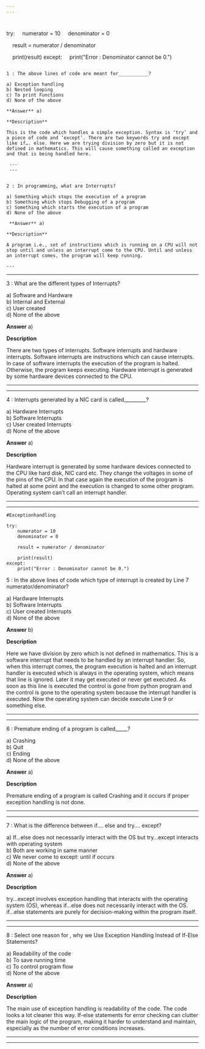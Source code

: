 ```yaml
---
---


```
#
#
try:
    numerator = 10
    denominator = 0

    result = numerator / denominator

    print(result)
except:
    print("Error : Denominator cannot be 0.")
```

1 : The above lines of code are meant for___________?  

a) Exception handling   
b) Nested looping  
c) To print Functions   
d) None of the above  

**Answer** a) 

**Description**  

This is the code which handles a simple exception. Syntax is ‘try’ and a piece of code and ‘except’. There are two keywords try and except like if…. else. Here we are trying division by zero but it is not defined in mathematics. This will cause something called an exception and that is being handled here.  

 ---
 ---


2 : In programming, what are Interrupts?  

a) Something which stops the execution of a program    
b) Something which stops Debugging of a program  
c) Something which starts the execution of a program  
d) None of the above  

 **Answer** a) 

**Description**

A program i.e., set of instructions which is running on a CPU will not stop until and unless an interrupt come to the CPU. Until and unless an interrupt comes, the program will keep running.   

---
```

---


3 : What are the different types of Interrupts?  

a) Software and Hardware  
b) Internal and External   
c) User created   
d) None of the above  

**Answer** a) 

**Description**

There are two types of interrupts. Software interrupts and hardware interrupts. Software interrupts are instructions which can cause interrupts. In case of software interrupts the execution of the program is halted. Otherwise, the program keeps executing. Hardware interrupt is generated by some hardware devices connected to the CPU.  

---
---


4 : Interrupts generated by a NIC card is called_________?  

a) Hardware Interrupts   
b) Software Interrupts  
c) User created Interrupts  
d) None of the above  

  **Answer** a) 

 **Description**  

Hardware interrupt is generated by some hardware devices connected to the CPU like hard disk, NIC card etc. They change the voltages in some of the pins of the CPU. In that case again the execution of the program is halted at some point and the execution is changed to some other program. Operating system can’t call an interrupt handler.  

---
---


```
#Exceptionhandling

try:
    numerator = 10
    denominator = 0

    result = numerator / denominator

    print(result)
except:
    print("Error : Denominator cannot be 0.")
```

5 : In the above lines of code which type of interrupt is created by Line 7 numerator/denominator?  

a) Hardware Interrupts  
b) Software Interrupts   
c) User created Interrupts   
d) None of the above  

**Answer** b) 

**Description** 

Here we have division by zero which is not defined in mathematics. This is a software interrupt that needs to be handled by an interrupt handler. So, when this interrupt comes, the program execution is halted and an interrupt handler is executed which is always in the operating system, which means that line is ignored. Later it may get executed or never get executed. As soon as this line is executed the control is gone from python program and the control is gone to the operating system because the interrupt handler is executed. Now the operating system can decide execute Line 9 or something else.  

---
---


 6 : Premature ending of a program is called_____?

 a) Crashing  
 b) Quit   
 c) Ending  
 d) None of the above  

   **Answer** a) 

 **Description**

 Premature ending of a program is called Crashing and it occurs if proper exception handling is not done.  

 ---
 ---


 7 : What is the difference between if…. else and try…. except?  

 a) If…else does not necessarily interact with the OS but try…except interacts with operating system  
 b) Both are working in same manner    
 c) We never come to except: until if occurs   
 d) None of the above  

 **Answer** a) 

 **Description**  

try...except involves exception handling that interacts with the operating system (OS), whereas if...else does not necessarily interact with the OS. if...else statements are purely for decision-making within the program itself.  

 ---
 ---


 8 : Select one reason for , why we Use Exception Handling Instead of If-Else Statements?  

 a) Readability of the code   
 b) To save running time   
 c) To control program flow  
 d) None of the above  

 **Answer** a) 

 **Description**

The main use of exception handling is readability of the code. The code looks a lot cleaner this way.  If-else statements for error checking can clutter the main logic of the program, making it harder to understand and maintain, especially as the number of error conditions increases.

 ---
 ---


 

 



 
